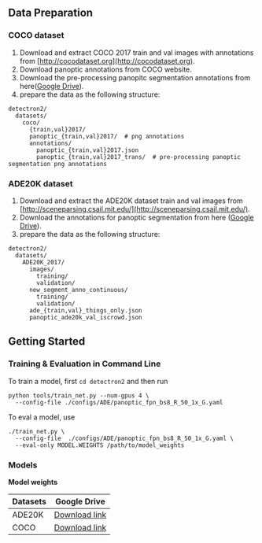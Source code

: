 ## Data Preparation

### COCO dataset
1. Download and extract COCO 2017 train and val images with annotations from [http://cocodataset.org](http://cocodataset.org).
2. Download panoptic annotations from COCO website.
3. Download the pre-processing panopitc segmentation annotations from here([Google Drive](https://drive.google.com/file/d/1Yej9MyoPH9B3N7HfWNyG4U_yRHoUknV5/view?usp=sharing)).
4. prepare the data as the following structure:

```
detectron2/
  datasets/
    coco/
      {train,val}2017/
      panoptic_{train,val}2017/  # png annotations
      annotations/
        panoptic_{train,val}2017.json
        panoptic_{train,val}2017_trans/  # pre-processing panoptic segmentation png annotations
```

### ADE20K dataset
1. Download and extract the ADE20K dataset train and val images from [http://sceneparsing.csail.mit.edu/](http://sceneparsing.csail.mit.edu/).
2. Download the annotations for panoptic segmentation from here ([Google Drive](https://drive.google.com/file/d/1bFQ9rpG2raxhQSgTk0vqyujcvSHW0QmZ/view?usp=sharing)).
3. prepare the data as the following structure:
```
detectron2/
  datasets/
    ADE20K_2017/
      images/
        training/
        validation/
      new_segment_anno_continuous/
        training/
        validation/
      ade_{train,val}_things_only.json
      panoptic_ade20k_val_iscrowd.json
```

## Getting Started

### Training & Evaluation in Command Line

To train a model, first ```cd detectron2``` and then 
run 
```
python tools/train_net.py --num-gpus 4 \
  --config-file ./configs/ADE/panoptic_fpn_bs8_R_50_1x_G.yaml
```

To eval a model, use
```
./train_net.py \
  --config-file  ./configs/ADE/panoptic_fpn_bs8_R_50_1x_G.yaml \
  --eval-only MODEL.WEIGHTS /path/to/model_weights
```

### Models

**Model weights**

|Datasets |Google Drive|
|--------|--------------|
|ADE20K |[Download link](https://drive.google.com/file/d/16ScCWm4lZJvz6gL5e7i27apbA9C22g5J/view?usp=sharing) |
|COCO |[Download link](https://drive.google.com/file/d/1dXnSZWKJPUxTC0j4rZzbkeEqXsB8AlY4/view?usp=sharing) |